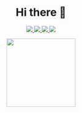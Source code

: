 <h1 align="center">Hi there 👋</h1>

<p align="center">
  <a href="https://ahmadsa.netlify.app">
    <img src="https://img.shields.io/badge/-Saifurrohman-3423A6?style=flat&logo=Google-Chrome&logoColor=white"/>
  </a>
  <a href="https://linkedin.com/in/ahmadsa0402">
    <img src="https://img.shields.io/badge/-Ahmad%20Saifurrohman-0077B5?style=flat&logo=Linkedin&logoColor=white"/>
  </a>
  <a href="mailto:ahmad.saifurrohman03@gmail.com">
    <img src="https://img.shields.io/badge/-ahmad.saifurrohman03@gmail.com-D14836?style=flat&logo=Gmail&logoColor=white"/>
  </a>
  <a href="https://instagram.com/ahmad_saifur">
    <img src="https://img.shields.io/badge/-@ahmad_saifur-E4405F?style=flat&logo=Instagram&logoColor=white"/>
  </a>
</p>



<!--
<a href="https://ahmadsa.myid"><img src="https://img.shields.io/badge/-ahmadsa.myid-3423A6?style=flat&logo=Google-Chrome&logoColor=white"/></a>
<a href="https://facebook.com/Ahmad Saifurrohman"><img src="https://img.shields.io/badge/-@Ahmad Saifurrohman-1877F2?style=flat&logo=Facebook&logoColor=white"/></a>
<a href="https://www.pinterest.ca/AVS1508"><img src="https://img.shields.io/badge/-@AVS1508-BD081C?style=flat&logo=Pinterest&logoColor=white"/></a>
<a href="https://www.behance.net/AVS1508"><img src="https://img.shields.io/badge/-@AVS1508-1769FF?style=flat&logo=Behance&logoColor=white"/></a>
</p>
-->
<!--
**AhmadSaifurrohman/AhmadSaifurrohman** is a ✨ _special_ ✨ repository because its `README.md` (this file) appears on your GitHub profile.


Here are some ideas to get you started:

- 🔭 I’m currently working on ...
- 🌱 I’m currently learning ...
- 👯 I’m looking to collaborate on ...
- 🤔 I’m looking for help with ...
- 💬 Ask me about ...
- 📫 How to reach me: ...
- 😄 Pronouns: ...
- ⚡ Fun fact: ...
-->

<p align="center">
<a href="https://github.com/AhmadSaifurrohman">
  <img height="180em" src="https://github-readme-stats-eight-theta.vercel.app/api?username=AhmadSaifurrohman&show_icons=true&theme=dark&include_all_commits=true&count_private=true&bg_color=0D1117"/>
<!--
  <img height="180em" src="https://github-readme-stats-eight-theta.vercel.app/api/top-langs/?username=AhmadSaifurrohman&layout=compact&langs_count=8&theme=dark&bg_color=0D1117"/> -->
</p>
